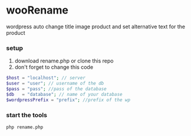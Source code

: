# wooRename
wordpress auto change title image product and set alternative text for the product
### setup
1. download rename.php or clone this repo
2. don't forget to change this code
```php
$host = "localhost"; // server
$user = "user"; // username of the db
$pass = "pass"; //pass of the database
$db   = "database"; // name of your database
$wordpressPrefix = "prefix"; //prefix of the wp
```
### start the tools
```sh
php rename.php
